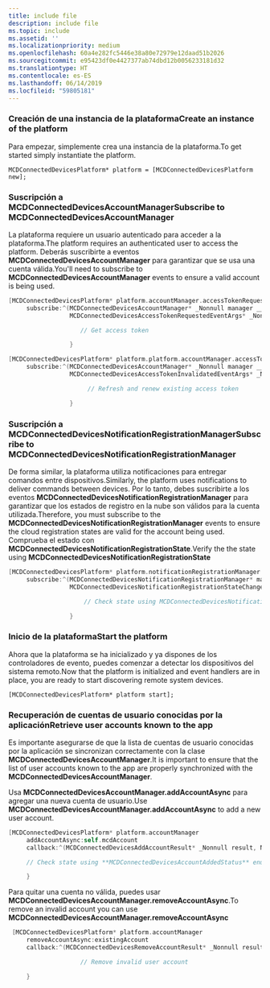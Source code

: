 ```yaml
---
title: include file
description: include file
ms.topic: include
ms.assetid: ''
ms.localizationpriority: medium
ms.openlocfilehash: 60a4e282fc5446e38a80e72979e12daad51b2026
ms.sourcegitcommit: e95423df0e4427377ab74dbd12b0056233181d32
ms.translationtype: HT
ms.contentlocale: es-ES
ms.lasthandoff: 06/14/2019
ms.locfileid: "59805181"
---
```

### <a name="create-an-instance-of-the-platform"></a><span data-ttu-id="716c7-103">Creación de una instancia de la plataforma</span><span class="sxs-lookup"><span data-stu-id="716c7-103">Create an instance of the platform</span></span>

<span data-ttu-id="716c7-104">Para empezar, simplemente crea una instancia de la plataforma.</span><span class="sxs-lookup"><span data-stu-id="716c7-104">To get started simply instantiate the platform.</span></span>

`MCDConnectedDevicesPlatform* platform = [MCDConnectedDevicesPlatform new];`

### <a name="subscribe-to-mcdconnecteddevicesaccountmanager"></a><span data-ttu-id="716c7-105">Suscripción a MCDConnectedDevicesAccountManager</span><span class="sxs-lookup"><span data-stu-id="716c7-105">Subscribe to MCDConnectedDevicesAccountManager</span></span>

<span data-ttu-id="716c7-106">La plataforma requiere un usuario autenticado para acceder a la plataforma.</span><span class="sxs-lookup"><span data-stu-id="716c7-106">The platform requires an authenticated user to access the platform.</span></span>  <span data-ttu-id="716c7-107">Deberás suscribirte a eventos **MCDConnectedDevicesAccountManager** para garantizar que se usa una cuenta válida.</span><span class="sxs-lookup"><span data-stu-id="716c7-107">You'll need to subscribe to **MCDConnectedDevicesAccountManager** events to ensure a valid account is being used.</span></span>

```ObjectiveC
[MCDConnectedDevicesPlatform* platform.accountManager.accessTokenRequested
     subscribe:^(MCDConnectedDevicesAccountManager* _Nonnull manager __unused,
                 MCDConnectedDevicesAccessTokenRequestedEventArgs* _Nonnull request __unused) {

                    // Get access token

                 }
```

```ObjectiveC
[MCDConnectedDevicesPlatform* platform.platform.accountManager.accessTokenInvalidated
     subscribe:^(MCDConnectedDevicesAccountManager* _Nonnull manager __unused,
                 MCDConnectedDevicesAccessTokenInvalidatedEventArgs* _Nonnull request) {

                      // Refresh and renew existing access token

                 }
```

### <a name="subscribe-to-mcdconnecteddevicesnotificationregistrationmanager"></a><span data-ttu-id="716c7-108">Suscripción a MCDConnectedDevicesNotificationRegistrationManager</span><span class="sxs-lookup"><span data-stu-id="716c7-108">Subscribe to MCDConnectedDevicesNotificationRegistrationManager</span></span>

<span data-ttu-id="716c7-109">De forma similar, la plataforma utiliza notificaciones para entregar comandos entre dispositivos.</span><span class="sxs-lookup"><span data-stu-id="716c7-109">Similarly, the platform uses notifications to deliver commands between devices.</span></span>  <span data-ttu-id="716c7-110">Por lo tanto, debes suscribirte a los eventos **MCDConnectedDevicesNotificationRegistrationManager** para garantizar que los estados de registro en la nube son válidos para la cuenta utilizada.</span><span class="sxs-lookup"><span data-stu-id="716c7-110">Therefore, you must subscribe to the **MCDConnectedDevicesNotificationRegistrationManager** events to ensure the cloud registration states are valid for the account being used.</span></span>  <span data-ttu-id="716c7-111">Comprueba el estado con **MCDConnectedDevicesNotificationRegistrationState**.</span><span class="sxs-lookup"><span data-stu-id="716c7-111">Verify the the state using **MCDConnectedDevicesNotificationRegistrationState**</span></span>

```ObjectiveC
[MCDConnectedDevicesPlatform* platform.notificationRegistrationManager.notificationRegistrationStateChanged
     subscribe:^(MCDConnectedDevicesNotificationRegistrationManager* manager __unused,
                 MCDConnectedDevicesNotificationRegistrationStateChangedEventArgs* args __unused) {

                     // Check state using MCDConnectedDevicesNotificationRegistrationState enum

                 }

```

### <a name="start-the-platform"></a><span data-ttu-id="716c7-112">Inicio de la plataforma</span><span class="sxs-lookup"><span data-stu-id="716c7-112">Start the platform</span></span>
<span data-ttu-id="716c7-113">Ahora que la plataforma se ha inicializado y ya dispones de los controladores de evento, puedes comenzar a detectar los dispositivos del sistema remoto.</span><span class="sxs-lookup"><span data-stu-id="716c7-113">Now that the platform is initialized and event handlers are in place, you are ready to start discovering remote system devices.</span></span>  

`[MCDConnectedDevicesPlatform* platform start];`

### <a name="retrieve-user-accounts-known-to-the-app"></a><span data-ttu-id="716c7-114">Recuperación de cuentas de usuario conocidas por la aplicación</span><span class="sxs-lookup"><span data-stu-id="716c7-114">Retrieve user accounts known to the app</span></span>

<span data-ttu-id="716c7-115">Es importante asegurarse de que la lista de cuentas de usuario conocidas por la aplicación se sincronizan correctamente con la clase **MCDConnectedDevicesAccountManager**.</span><span class="sxs-lookup"><span data-stu-id="716c7-115">It is important to ensure that the list of user accounts known to the app are properly synchronized with the **MCDConnectedDevicesAccountManager**.</span></span>

<span data-ttu-id="716c7-116">Usa **MCDConnectedDevicesAccountManager.addAccountAsync** para agregar una nueva cuenta de usuario.</span><span class="sxs-lookup"><span data-stu-id="716c7-116">Use **MCDConnectedDevicesAccountManager.addAccountAsync** to add a new user account.</span></span>

```ObjectiveC
[MCDConnectedDevicesPlatform* platform.accountManager
     addAccountAsync:self.mcdAccount
     callback:^(MCDConnectedDevicesAddAccountResult* _Nonnull result, NSError* _Nullable error) {

     // Check state using **MCDConnectedDevicesAccountAddedStatus** enum

     }
```

<span data-ttu-id="716c7-117">Para quitar una cuenta no válida, puedes usar **MCDConnectedDevicesAccountManager.removeAccountAsync**.</span><span class="sxs-lookup"><span data-stu-id="716c7-117">To remove an invalid account you can use **MCDConnectedDevicesAccountManager.removeAccountAsync**</span></span>

```ObjectiveC
 [MCDConnectedDevicesPlatform* platform.accountManager
     removeAccountAsync:existingAccount
     callback:^(MCDConnectedDevicesRemoveAccountResult* _Nonnull result __unused, NSError* _Nullable error) {

                    // Remove invalid user account

     }
```